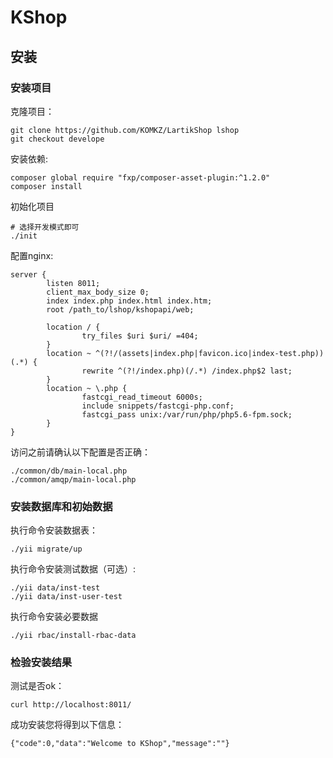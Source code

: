 # KShop
## 安装

### 安装项目

克隆项目：

```
git clone https://github.com/KOMKZ/LartikShop lshop
git checkout develope
```

安装依赖:

```
composer global require "fxp/composer-asset-plugin:^1.2.0"
composer install
```

初始化项目

```
# 选择开发模式即可
./init
```

配置nginx:

```
server {
        listen 8011;
        client_max_body_size 0;
        index index.php index.html index.htm;
        root /path_to/lshop/kshopapi/web;

        location / {
                try_files $uri $uri/ =404;
        }
        location ~ ^(?!/(assets|index.php|favicon.ico|index-test.php))(.*) {
                rewrite ^(?!/index.php)(/.*) /index.php$2 last;
        }
        location ~ \.php {
                fastcgi_read_timeout 6000s;
                include snippets/fastcgi-php.conf;
                fastcgi_pass unix:/var/run/php/php5.6-fpm.sock;
        }
}
```

访问之前请确认以下配置是否正确：

```
./common/db/main-local.php
./common/amqp/main-local.php
```

### 安装数据库和初始数据

执行命令安装数据表：

```
./yii migrate/up
```

执行命令安装测试数据（可选）:

```
./yii data/inst-test
./yii data/inst-user-test
```

执行命令安装必要数据

```
./yii rbac/install-rbac-data
```

### 检验安装结果

测试是否ok：

```
curl http://localhost:8011/
```

成功安装您将得到以下信息：

```
{"code":0,"data":"Welcome to KShop","message":""}
```

